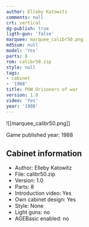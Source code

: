 ```yaml
---
author: Elleby Katowitz
comments: null
crt: vertical
dg-publish: true
ligth-gun: 'false'
marquee: marquee_calibr50.png
md5sum: null
model: 'Yes'
parts: 8
rom: calibr50.zip
style: null
tags:
- cabinet
- '1988'
title: POW Orisoners of war
version: 1.0
video: 'Yes'
year: '1988'
---
```


![[marquee_calibr50.png]]

Game published year: 1988

## Cabinet information

- Author: Elleby Katowitz
- File: calibr50.zip
- Version: 1.0
- Parts: 8
- Introduction video: Yes
- Own cabinet design: Yes
- Style: None
- Light guns: no
- AGEBasic enabled: no

